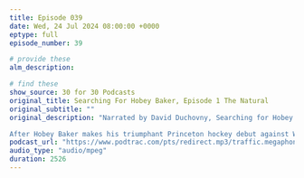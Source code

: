 ```yaml
---
title: Episode 039
date: Wed, 24 Jul 2024 08:00:00 +0000
eptype: full
episode_number: 39

# provide these
alm_description: 

# find these
show_source: 30 for 30 Podcasts
original_title: Searching For Hobey Baker, Episode 1 The Natural
original_subtitle: ""
original_description: "Narrated by David Duchovny, Searching for Hobey Baker re-contextualizes and brings to life the story of one of the greatest college athletes who has largely been lost to history.

After Hobey Baker makes his triumphant Princeton hockey debut against Williams, we travel back to his early days attending St. Paul’s School in New Hampshire. He develops a reputation as both an athletic phenom and a kind, generous sportsman. After the economic crash of 1907, his father struggles to send him to college at Princeton where he becomes a two-sport star in football and hockey. After graduation, Hobey embarks on a summer motorcycle trip around Europe – a grand experience interrupted by the ominous clouds of conflict circling the continent."
podcast_url: "https://www.podtrac.com/pts/redirect.mp3/traffic.megaphone.fm/ESP6177757866.mp3?updated=1718192072"
audio_type: "audio/mpeg"
duration: 2526
---
```

